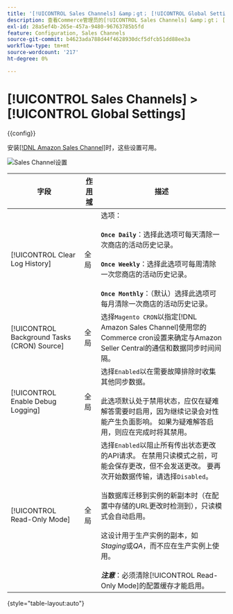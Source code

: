 ```yaml
---
title: '[!UICONTROL Sales Channels] &amp；gt； [!UICONTROL Global Settings]'
description: 查看Commerce管理员的[!UICONTROL Sales Channels] &amp；gt； [!UICONTROL Global Settings]页面上的配置设置。
exl-id: 28a5ef4b-265e-457a-9480-96763785b5fd
feature: Configuration, Sales Channels
source-git-commit: b4623ada788d44f4628930dcf5dfcb51dd88ee3a
workflow-type: tm+mt
source-wordcount: '217'
ht-degree: 0%

---
```


# [!UICONTROL Sales Channels] > [!UICONTROL Global Settings]

{{config}}

安装[[!DNL Amazon Sales Channel]](https://experienceleague.adobe.com/docs/commerce-channels/amazon/getting-started/install.html)时，这些设置可用。

![Sales Channel设置](./assets/config-sales-channel-global-settings.png)<!-- zoom -->

| 字段 | [作用域](../getting-started/websites-stores-views.md#scope-settings) | 描述 |
|-----|---------|------|
| [!UICONTROL Clear Log History] | 全局 | 选项：<br/><br/>**`Once Daily`**：选择此选项可每天清除一次商店的活动历史记录。<br/><br/>**`Once Weekly`**：选择此选项可每周清除一次您商店的活动历史记录。<br/><br/>**`Once Monthly`**：（默认）选择此选项可每月清除一次商店的活动历史记录。 |
| [!UICONTROL Background Tasks (CRON) Source] | 全局 | 选择`Magento CRON`以指定[!DNL Amazon Sales Channel]使用您的Commerce cron设置来确定与Amazon Seller Central的通信和数据同步时间间隔。 |
| [!UICONTROL Enable Debug Logging] | 全局 | 选择`Enabled`以在需要故障排除时收集其他同步数据。<br/><br/>此选项默认处于禁用状态，应仅在疑难解答需要时启用，因为继续记录会对性能产生负面影响。 如果为疑难解答启用，则应在完成时将其禁用。 |
| [!UICONTROL Read-Only Mode] | 全局 | 选择`Enabled`以阻止所有传出状态更改的API请求。 在禁用只读模式之前，可能会保存更改，但不会发送更改。 要再次开始数据传输，请选择`Disabled`。<br/><br/>当数据库迁移到实例的新副本时（在配置中存储的URL更改时检测到），只读模式会自动启用。<br/><br/>这设计用于生产实例的副本，如&#x200B;_Staging_&#x200B;或&#x200B;_QA_，而不应在生产实例上使用。<br/><br/>**_注意&#x200B;_**：必须清除[!UICONTROL Read-Only Mode]的配置缓存才能启用。 |

{style="table-layout:auto"}
